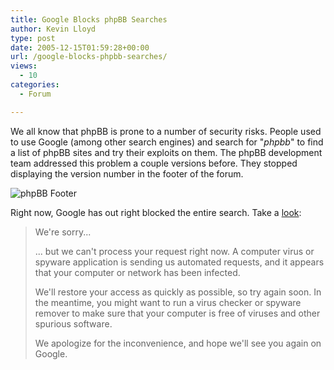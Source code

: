 ```yaml
---
title: Google Blocks phpBB Searches
author: Kevin Lloyd
type: post
date: 2005-12-15T01:59:28+00:00
url: /google-blocks-phpbb-searches/
views:
  - 10
categories:
  - Forum

---
```

We all know that phpBB is prone to a number of security risks. People used to use Google (among other search engines) and search for "_phpbb_" to find a list of phpBB sites and try their exploits on them. The phpBB development team addressed this problem a couple versions before. They stopped displaying the version number in the footer of the forum.

![phpBB Footer][1]

Right now, Google has out right blocked the entire search. Take a [look][2]:

> We're sorry...
>
> ... but we can't process your request right now. A computer virus or spyware application is sending us automated requests, and it appears that your computer or network has been infected.
>
> We'll restore your access as quickly as possible, so try again soon. In the meantime, you might want to run a virus checker or spyware remover to make sure that your computer is free of viruses and other spurious software.
>
> We apologize for the inconvenience, and hope we'll see you again on Google.

 [1]: https://webdevelopment2.com/wp-images/phpbb-footer.gif
 [2]: http://www.google.com/search?q=phpbb